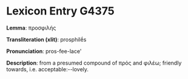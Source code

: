 # Lexicon Entry G4375

**Lemma**: προσφιλής

**Transliteration (xlit)**: prosphilḗs

**Pronunciation**: pros-fee-lace'

**Description**:
from a presumed compound of πρός and φιλέω; friendly towards, i.e. acceptable:--lovely.
